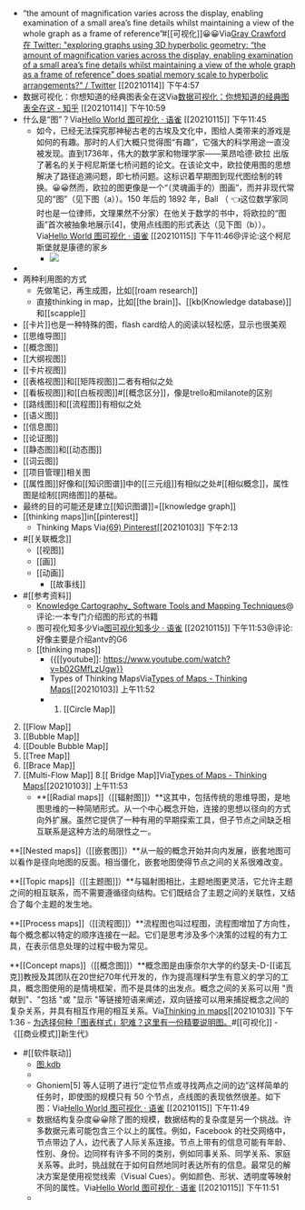 - “the amount of magnification varies across the display, enabling examination of a small area’s fine details whilst maintaining a view of the whole graph as a frame of reference”#[[可视化]]😀😀Via[Gray Crawford 在 Twitter: "exploring graphs using 3D hyperbolic geometry: “the amount of magnification varies across the display, enabling examination of a small area’s fine details whilst maintaining a view of the whole graph as a frame of reference” does spatial memory scale to hyperbolic arrangements?" / Twitter](https://twitter.com/graycrawford/status/1349614267390062592) [[20210114]] 下午4:57
- 数据可视化：你想知道的经典图表全在这Via[数据可视化：你想知道的经典图表全在这 - 知乎](https://zhuanlan.zhihu.com/p/73837490) [[20210114]] 下午10:59
- 什么是“图”？Via[Hello World 图可视化 · 语雀](https://www.yuque.com/antv/g6-blog/rg0xxs) [[20210115]] 下午11:45
    - 如今，已经无法探究那神秘古老的古埃及文化中，图给人类带来的游戏是如何的有趣。那时的人们大概只觉得图“有趣”，它强大的科学用途一直没被发现。直到1736年，伟大的数学家和物理学家——莱昂哈德·欧拉  出版了著名的关于柯尼斯堡七桥问题的论文。在该论文中，欧拉使用图的思想解决了路径追溯问题，即七桥问题。这标识着早期图到现代图绘制的转换。😀😀然而，欧拉的图更像是一个“（灵魂画手的）图画”，而并非现代常见的“图”（见下图（a））。150 年后的 1892 年，Ball （ 👈这位数学家同时也是一位律师，文理果然不分家）在他关于数学的书中，将欧拉的“图画”首次被抽象地展示[4]，使用点线图的形式表达（见下图（b））。Via[Hello World 图可视化 · 语雀](https://www.yuque.com/antv/g6-blog/rg0xxs) [[20210115]] 下午11:46@评论:这个柯尼斯堡就是康德的家乡
        - ![](https://firebasestorage.googleapis.com/v0/b/firescript-577a2.appspot.com/o/imgs%2Fapp%2Fxinyiheng%2F-KRc8s7orR.png?alt=media&token=0b6446bb-3c2b-4e66-aa4a-a1c039809522)
- 
- 两种利用图的方式
    - 先做笔记，再生成图，比如[[roam research]]
    - 直接thinking in map，比如[[the brain]]、[[kb(Knowledge database)]]和[[scapple]]
- [[卡片]]也是一种特殊的图，flash card给人的阅读以轻松感，显示也很美观
- [[思维导图]]
- [[概念图]]
- [[大纲视图]]
- [[卡片视图]]
- [[表格视图]]和[[矩阵视图]]二者有相似之处
- [[看板视图]]和[[白板视图]]#[[概念区分]]，像是trello和milanote的区别
- [[路线图]]和[[流程图]]有相似之处
- [[语义图]]
- [[信息图]]
- [[论证图]]
- [[静态图]]和[[动态图]]
- [[词云图]]
- [[项目管理]]相关图
- [[属性图]]好像和[[知识图谱]]中的[[三元组]]有相似之处#[[相似概念]]，属性图是绘制[[网络图]]的基础。
- 最终的目的可能还是建立[[知识图谱]]=[[knowledge graph]]
- [[thinking maps]]in[[pinterest]]
    - Thinking Maps
Via[(69) Pinterest](https://www.pinterest.com/christimc22/thinking-maps/)[[20210103]] 下午2:13
- #[[关联概念]]
    - [[视图]]
    - [[画]]
    - [[动画]]
        - [[故事线]]
- #[[参考资料]]
    - [ Knowledge Cartography_ Software Tools and Mapping Techniques](x-devonthink-item://736E5C2A-158F-4AE7-9991-EC2D1FDB9306)@评论:一本专门介绍图的形式的书籍
    - 图可视化知多少Via[图可视化知多少 · 语雀](https://www.yuque.com/antv/g6-blog) [[20210115]] 下午11:53@评论:好像主要是介绍antv的G6
    - [[thinking maps]]
        - {{[[youtube]]: https://www.youtube.com/watch?v=b02GMfLzUgw}}
        - Types of Thinking MapsVia[Types of Maps - Thinking Maps](https://thinkingmaps.weebly.com/types-of-maps.html)[[20210103]] 上午11:52
        - 1. [[Circle Map]]
2. [[Flow Map]]
3. [[Bubble Map]]
4. [[Double Bubble Map]]
5. [[Tree Map]]
6. [[Brace Map]]
7. [[Multi-Flow Map]]
8.[[ Bridge Map]]Via[Types of Maps - Thinking Maps](https://thinkingmaps.weebly.com/types-of-maps.html)[[20210103]] 上午11:53
    - **[[Radial maps]]（[[辐射图]]）**这其中，包括传统的思维导图，是地图思维的一种简陋形式。从一个中心概念开始，连接的思想以径向的方式向外扩展。虽然它提供了一种有用的早期探索工具，但子节点之间缺乏相互联系是这种方法的局限性之一。

**[[Nested maps]]（[[嵌套图]]）**从一般的概念开始并向内发展，嵌套地图可以看作是径向地图的反面。相当僵化，嵌套地图使得节点之间的关系很难改变。

**[[Topic maps]]（[[主题图]]）**与辐射图相比，主题地图更灵活，它允许主题之间的相互联系，而不需要遵循径向结构。它们既结合了主题之间的关联性，又结合了每个主题的发生地。

**[[Process maps]]（[[流程图]]）**流程图也叫过程图，流程图增加了方向性，每个概念都以特定的顺序连接在一起。它们是思考涉及多个决策的过程的有力工具，在表示信息处理的过程中极为常见。 

**[[Concept maps]]（[[概念图]]）**概念图是由康奈尔大学的约瑟夫-D-[[诺瓦克]]教授及其团队在20世纪70年代开发的，作为提高理科学生有意义的学习的工具，概念图使用的是情境框架，而不是具体的出发点。概念之间的关系可以用 "贡献到"、"包括 "或 "显示 "等链接短语来阐述，双向链接可以用来捕捉概念之间的复杂关系，并具有相互作用的相互关系。Via[Thinking in maps](https://www.notion.so/Thinking-in-maps-a86fa6723708431c996e3cc782acf314)[[20210103]] 下午1:36
    - [为选择何种「图表样式」犯难？这里有一份精要说明图。](https://www.diigo.com/outliner/diigo_items/904019/12128769/573862097?key=34d57b46e1)#[[可视化]]
    - 《[[商业模式]]新生代》
- #[[软件联动]]
    - [图.kdb](hook://file/tHzUwhFKP?p=Y29tfmFwcGxlfkNsb3VkRG9jcy9Lbm93bGVkZ2UgZGF0YWJhc2UgYnVpbGRlcg==&n=%E5%9B%BE.kdb)
    - 
    - Ghoniem[5] 等人证明了进行“定位节点或寻找两点之间的边”这样简单的任务时，即使图的规模只有 50 个节点，点线图的表现依然很差。如下图：Via[Hello World 图可视化 · 语雀](https://www.yuque.com/antv/g6-blog/rg0xxs) [[20210115]] 下午11:49
    - 数据结构复杂度😀😀除了图的规模，数据结构的复杂度是另一个挑战。许多数据元素可能包含三个以上的属性。例如，Facebook 的社交网络中，节点带边了人，边代表了人际关系连接。节点上带有的信息可能有年龄、性别、身份。边同样有许多不同的类别，例如同事关系、同学关系、家庭关系等。此时，挑战就在于如何自然地同时表达所有的信息。最常见的解决方案是使用视觉线索（Visual Cues）。例如颜色、形状、透明度等映射不同的属性。Via[Hello World 图可视化 · 语雀](https://www.yuque.com/antv/g6-blog/rg0xxs) [[20210115]] 下午11:51
    - 
